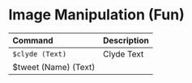 # Image Manipulation \(Fun\)

| Command | Description |
| :--- | :--- |
| `$clyde (Text)` | Clyde Text |
| $tweet \(Name\) \(Text\) |  |

